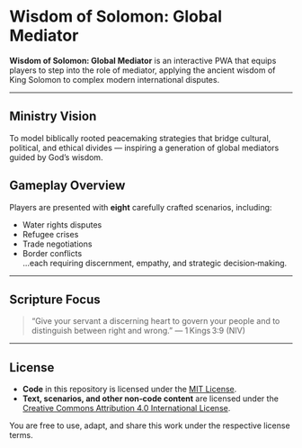 # Wisdom of Solomon: Global Mediator

**Wisdom of Solomon: Global Mediator** is an interactive PWA that equips players to step into the role of mediator, applying the ancient wisdom of King Solomon to complex modern international disputes.

---

## Ministry Vision
To model biblically rooted peacemaking strategies that bridge cultural, political, and ethical divides — inspiring a generation of global mediators guided by God’s wisdom.

## Gameplay Overview
Players are presented with **eight** carefully crafted scenarios, including:
- Water rights disputes
- Refugee crises
- Trade negotiations
- Border conflicts  
…each requiring discernment, empathy, and strategic decision‑making.

---

## Scripture Focus
> “Give your servant a discerning heart to govern your people and to distinguish between right and wrong.” — 1 Kings 3:9 (NIV)

---

## License

- **Code** in this repository is licensed under the [MIT License](LICENSE).
- **Text, scenarios, and other non‑code content** are licensed under the [Creative Commons Attribution 4.0 International License](LICENSE-CONTENT).

You are free to use, adapt, and share this work under the respective license terms.
